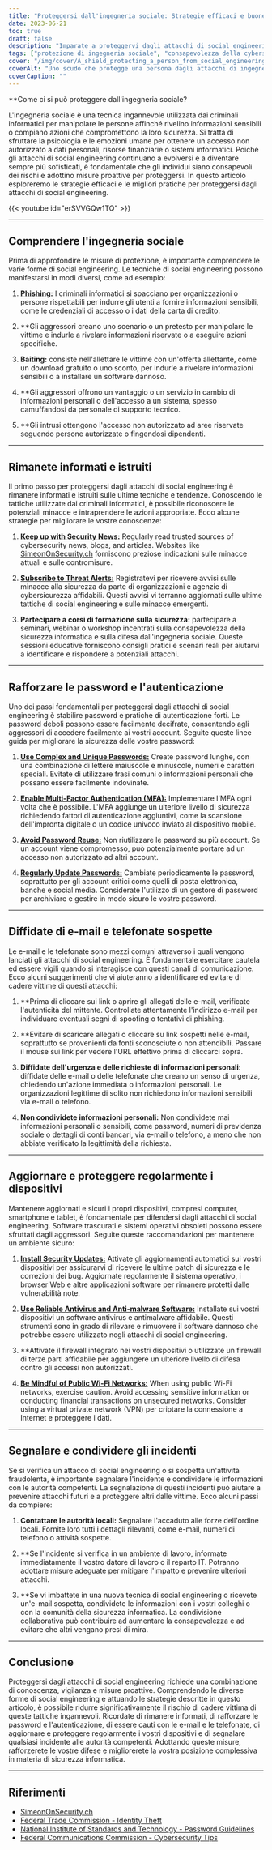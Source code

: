 ```yaml
---
title: "Proteggersi dall'ingegneria sociale: Strategie efficaci e buone pratiche"
date: 2023-06-21
toc: true
draft: false
description: "Imparate a proteggervi dagli attacchi di social engineering con strategie efficaci e best practice."
tags: ["protezione di ingegneria sociale", "consapevolezza della cybersicurezza", "prevenzione del phishing", "sicurezza della password", "autenticazione a più fattori", "sicurezza delle e-mail", "sicurezza delle telefonate", "sicurezza del dispositivo", "aggiornamenti software", "precauzioni per il Wi-Fi pubblico", "segnalazione di incidenti", "educazione alla cybersicurezza", "notizie sulla sicurezza", "avvisi di minaccia", "forza della password", "pratiche di autenticazione", "e-mail sospette", "truffe telefoniche", "aggiornamenti del dispositivo", "software antivirus", "protezione firewall", "rischi del Wi-Fi pubblico", "processo di segnalazione degli incidenti", "condivisione collaborativa", "comunità di cybersicurezza", "furto d'identità", "Linee guida FTC", "Linee guida NIST per le password", "Suggerimenti per la sicurezza informatica della FCC", "Risorse US-CERT"]
cover: "/img/cover/A_shield_protecting_a_person_from_social_engineering_attack.png"
coverAlt: "Uno scudo che protegge una persona dagli attacchi di ingegneria sociale."
coverCaption: ""
---
```


**Come ci si può proteggere dall'ingegneria sociale?

L'ingegneria sociale è una tecnica ingannevole utilizzata dai criminali informatici per manipolare le persone affinché rivelino informazioni sensibili o compiano azioni che compromettono la loro sicurezza. Si tratta di sfruttare la psicologia e le emozioni umane per ottenere un accesso non autorizzato a dati personali, risorse finanziarie o sistemi informatici. Poiché gli attacchi di social engineering continuano a evolversi e a diventare sempre più sofisticati, è fondamentale che gli individui siano consapevoli dei rischi e adottino misure proattive per proteggersi. In questo articolo esploreremo le strategie efficaci e le migliori pratiche per proteggersi dagli attacchi di social engineering.

{{< youtube id="erSVVGQw1TQ" >}}
______

## Comprendere l'ingegneria sociale

Prima di approfondire le misure di protezione, è importante comprendere le varie forme di social engineering. Le tecniche di social engineering possono manifestarsi in modi diversi, come ad esempio:

1. [**Phishing:**](https://simeononsecurity.ch/articles/how-to-identify-phishing/) I criminali informatici si spacciano per organizzazioni o persone rispettabili per indurre gli utenti a fornire informazioni sensibili, come le credenziali di accesso o i dati della carta di credito.

2. **Gli aggressori creano uno scenario o un pretesto per manipolare le vittime e indurle a rivelare informazioni riservate o a eseguire azioni specifiche.

3. **Baiting:** consiste nell'allettare le vittime con un'offerta allettante, come un download gratuito o uno sconto, per indurle a rivelare informazioni sensibili o a installare un software dannoso.

4. **Gli aggressori offrono un vantaggio o un servizio in cambio di informazioni personali o dell'accesso a un sistema, spesso camuffandosi da personale di supporto tecnico.

5. **Gli intrusi ottengono l'accesso non autorizzato ad aree riservate seguendo persone autorizzate o fingendosi dipendenti.

______

## Rimanete informati e istruiti

Il primo passo per proteggersi dagli attacchi di social engineering è rimanere informati e istruiti sulle ultime tecniche e tendenze. Conoscendo le tattiche utilizzate dai criminali informatici, è possibile riconoscere le potenziali minacce e intraprendere le azioni appropriate. Ecco alcune strategie per migliorare le vostre conoscenze:

1. [**Keep up with Security News:**](https://simeononsecurity.ch/recommendations/creators) Regularly read trusted sources of cybersecurity news, blogs, and articles. Websites like [SimeonOnSecurity.ch](https://www.simeononsecurity.ch/) forniscono preziose indicazioni sulle minacce attuali e sulle contromisure.

2. [**Subscribe to Threat Alerts:**](https://simeononsecurity.ch/articles/the-role-of-threat-hunting-in-proactive-cybersecurity/) Registratevi per ricevere avvisi sulle minacce alla sicurezza da parte di organizzazioni e agenzie di cybersicurezza affidabili. Questi avvisi vi terranno aggiornati sulle ultime tattiche di social engineering e sulle minacce emergenti.

3. **Partecipare a corsi di formazione sulla sicurezza:** partecipare a seminari, webinar o workshop incentrati sulla consapevolezza della sicurezza informatica e sulla difesa dall'ingegneria sociale. Queste sessioni educative forniscono consigli pratici e scenari reali per aiutarvi a identificare e rispondere a potenziali attacchi.

______

## Rafforzare le password e l'autenticazione

Uno dei passi fondamentali per proteggersi dagli attacchi di social engineering è stabilire password e pratiche di autenticazione forti. Le password deboli possono essere facilmente decifrate, consentendo agli aggressori di accedere facilmente ai vostri account. Seguite queste linee guida per migliorare la sicurezza delle vostre password:

1. [**Use Complex and Unique Passwords:**](https://simeononsecurity.ch/articles/how-to-create-strong-passwords/) Create password lunghe, con una combinazione di lettere maiuscole e minuscole, numeri e caratteri speciali. Evitate di utilizzare frasi comuni o informazioni personali che possano essere facilmente indovinate.

2. [**Enable Multi-Factor Authentication (MFA):**](https://simeononsecurity.ch/articles/what-are-the-diferent-kinds-of-factors-in-mfa/) Implementare l'MFA ogni volta che è possibile. L'MFA aggiunge un ulteriore livello di sicurezza richiedendo fattori di autenticazione aggiuntivi, come la scansione dell'impronta digitale o un codice univoco inviato al dispositivo mobile.

3. [**Avoid Password Reuse:**](https://simeononsecurity.ch/articles/how-to-create-strong-passwords/) Non riutilizzare le password su più account. Se un account viene compromesso, può potenzialmente portare ad un accesso non autorizzato ad altri account.

4. [**Regularly Update Passwords:**](https://simeononsecurity.ch/articles/how-to-create-strong-passwords/) Cambiate periodicamente le password, soprattutto per gli account critici come quelli di posta elettronica, banche e social media. Considerate l'utilizzo di un gestore di password per archiviare e gestire in modo sicuro le vostre password.

______

## Diffidate di e-mail e telefonate sospette

Le e-mail e le telefonate sono mezzi comuni attraverso i quali vengono lanciati gli attacchi di social engineering. È fondamentale esercitare cautela ed essere vigili quando si interagisce con questi canali di comunicazione. Ecco alcuni suggerimenti che vi aiuteranno a identificare ed evitare di cadere vittime di questi attacchi:

1. **Prima di cliccare sui link o aprire gli allegati delle e-mail, verificate l'autenticità del mittente. Controllate attentamente l'indirizzo e-mail per individuare eventuali segni di spoofing o tentativi di phishing.

2. **Evitare di scaricare allegati o cliccare su link sospetti nelle e-mail, soprattutto se provenienti da fonti sconosciute o non attendibili. Passare il mouse sui link per vedere l'URL effettivo prima di cliccarci sopra.

3. **Diffidate dell'urgenza e delle richieste di informazioni personali:** diffidate delle e-mail o delle telefonate che creano un senso di urgenza, chiedendo un'azione immediata o informazioni personali. Le organizzazioni legittime di solito non richiedono informazioni sensibili via e-mail o telefono.

4. **Non condividete informazioni personali:** Non condividete mai informazioni personali o sensibili, come password, numeri di previdenza sociale o dettagli di conti bancari, via e-mail o telefono, a meno che non abbiate verificato la legittimità della richiesta.

______

## Aggiornare e proteggere regolarmente i dispositivi

Mantenere aggiornati e sicuri i propri dispositivi, compresi computer, smartphone e tablet, è fondamentale per difendersi dagli attacchi di social engineering. Software trascurati e sistemi operativi obsoleti possono essere sfruttati dagli aggressori. Seguite queste raccomandazioni per mantenere un ambiente sicuro:

1. [**Install Security Updates:**](https://simeononsecurity.ch/articles/implementing-patches-for-systems-with-vulnerabilities/) Attivate gli aggiornamenti automatici sui vostri dispositivi per assicurarvi di ricevere le ultime patch di sicurezza e le correzioni dei bug. Aggiornate regolarmente il sistema operativo, i browser Web e altre applicazioni software per rimanere protetti dalle vulnerabilità note.

2. [**Use Reliable Antivirus and Anti-malware Software:**](https://simeononsecurity.ch/recommendations/anti-virus) Installate sui vostri dispositivi un software antivirus e antimalware affidabile. Questi strumenti sono in grado di rilevare e rimuovere il software dannoso che potrebbe essere utilizzato negli attacchi di social engineering.

3. **Attivate il firewall integrato nei vostri dispositivi o utilizzate un firewall di terze parti affidabile per aggiungere un ulteriore livello di difesa contro gli accessi non autorizzati.

4. [**Be Mindful of Public Wi-Fi Networks:**](https://simeononsecurity.ch/articles/how-to-create-a-secure-wifi-network/) When using public Wi-Fi networks, exercise caution. Avoid accessing sensitive information or conducting financial transactions on unsecured networks. Consider using a virtual private network (VPN) per criptare la connessione a Internet e proteggere i dati.

______

## Segnalare e condividere gli incidenti

Se si verifica un attacco di social engineering o si sospetta un'attività fraudolenta, è importante segnalare l'incidente e condividere le informazioni con le autorità competenti. La segnalazione di questi incidenti può aiutare a prevenire attacchi futuri e a proteggere altri dalle vittime. Ecco alcuni passi da compiere:

1. **Contattare le autorità locali:** Segnalare l'accaduto alle forze dell'ordine locali. Fornite loro tutti i dettagli rilevanti, come e-mail, numeri di telefono o attività sospette.

2. **Se l'incidente si verifica in un ambiente di lavoro, informate immediatamente il vostro datore di lavoro o il reparto IT. Potranno adottare misure adeguate per mitigare l'impatto e prevenire ulteriori attacchi.

3. **Se vi imbattete in una nuova tecnica di social engineering o ricevete un'e-mail sospetta, condividete le informazioni con i vostri colleghi o con la comunità della sicurezza informatica. La condivisione collaborativa può contribuire ad aumentare la consapevolezza e ad evitare che altri vengano presi di mira.

______

## Conclusione

Proteggersi dagli attacchi di social engineering richiede una combinazione di conoscenza, vigilanza e misure proattive. Comprendendo le diverse forme di social engineering e attuando le strategie descritte in questo articolo, è possibile ridurre significativamente il rischio di cadere vittima di queste tattiche ingannevoli. Ricordate di rimanere informati, di rafforzare le password e l'autenticazione, di essere cauti con le e-mail e le telefonate, di aggiornare e proteggere regolarmente i vostri dispositivi e di segnalare qualsiasi incidente alle autorità competenti. Adottando queste misure, rafforzerete le vostre difese e migliorerete la vostra posizione complessiva in materia di sicurezza informatica.

______

## Riferimenti

- [SimeonOnSecurity.ch](https://www.simeononsecurity.ch/)
- [Federal Trade Commission - Identity Theft](https://www.ftc.gov/identitytheft)
- [National Institute of Standards and Technology - Password Guidelines](https://pages.nist.gov/800-63-3/sp800-63b.html)
- [Federal Communications Commission - Cybersecurity Tips](https://www.fcc.gov/consumers/guides/protecting-your-computer)

